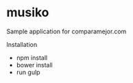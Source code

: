 # musiko

Sample application for comparamejor.com

Installation

- npm install
- bower install
- run gulp
